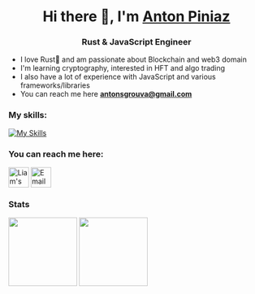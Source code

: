 <h1 align="center">Hi there 👋, I'm <a href="https://www.linkedin.com/in/anton-piniaz-446551175/" target="_blank">Anton Piniaz</a></h1>
<h3 align="center">Rust & JavaScript Engineer </h3>

- I love Rust🦀 and am passionate about Blockchain and web3 domain
- I'm learning cryptography, interested in HFT and algo trading
- I also have a lot of experience with JavaScript and various frameworks/libraries
- You can reach me here **antonsgrouva@gmail.com**

<h3>My skills:</h3>
<p dir="auto">
<a href="https://skillicons.dev" rel="nofollow"><img src="https://camo.githubusercontent.com/fa0849cb95cd6dcb012108ffd5fd2aad50ffebfc51f24e6272d5fa5ef11abee2/68747470733a2f2f736b696c6c69636f6e732e6465762f69636f6e733f693d68746d6c2c6373732c6a732c74732c72656163742c6e6578746a732c72656475782c736173732c7461696c77696e64" alt="My Skills" data-canonical-src="https://skillicons.dev/icons?i=rust,js,ts,nodejs,mysql,postgres,graphql,react,nextjs,redux,tailwind,git,kubernetes,docker,linux,html,css" style="max-width: 100%;"></a>
</p>
<div class="markdown-heading" dir="auto"><h3 class="heading-element" dir="auto">You can reach me here:</h3></div>
<p dir="auto"
<a href="https://www.linkedin.com/in/anton-piniaz-446551175/" rel="nofollow"><img align="center" src="https://camo.githubusercontent.com/3b8814e1f22c453e3a05ceee01ddd40f351587ef02eea9ffcffb33f983d55a34/68747470733a2f2f63646e2e6a7364656c6976722e6e65742f67682f64657669636f6e732f64657669636f6e2f69636f6e732f6c696e6b6564696e2f6c696e6b6564696e2d6f726967696e616c2e737667" alt="Liam's LinkedIn" height="40" width="40" data-canonical-src="https://cdn.jsdelivr.net/gh/devicons/devicon/icons/linkedin/linkedin-original.svg" style="max-width: 100%;"></a>
<a href="mailto:antonsgrouva@gmail.com"><img align="center" src="https://camo.githubusercontent.com/a8fbccfc251a42d898b87dda6ecec4d9689fc1496ca84e7737cf2a3c8d800f8a/68747470733a2f2f7777772e766563746f726c6f676f2e7a6f6e652f6c6f676f732f676d61696c2f676d61696c2d74696c652e737667" alt="Email Liam" height="40" width="40" data-canonical-src="https://www.vectorlogo.zone/logos/gmail/gmail-tile.svg" style="max-width: 100%;"></a>
</p>

### Stats

<div>
  <img height="135px" src="https://github-readme-stats.vercel.app/api?username=AntonPiniaz&theme=nord&show_icons=true&hide_title=true&hide_border=true&hide_rank=true&include_all_commits=true&count_private=true&line_height=21">
  <img height="135px" src="https://github-readme-stats.vercel.app/api/top-langs/?username=AntonPiniaz&theme=nord&&hide_title=true&hide_border=true&layout=compact&langs_count=8">
</div>
